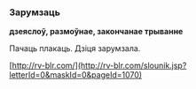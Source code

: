 ### Зарумзаць
**дзеяслоў, размоўнае, закончанае трыванне**

Пачаць плакаць. Дзіця зарумзала.

<a rel="author">[http://rv-blr.com/](http://rv-blr.com/slounik.jsp?letterId=0&maskId=0&pageId=1070)</a>
